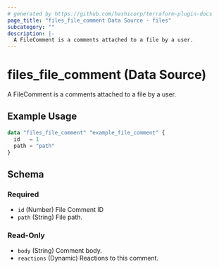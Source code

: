 ```yaml
---
# generated by https://github.com/hashicorp/terraform-plugin-docs
page_title: "files_file_comment Data Source - files"
subcategory: ""
description: |-
  A FileComment is a comments attached to a file by a user.
---
```


# files_file_comment (Data Source)

A FileComment is a comments attached to a file by a user.

## Example Usage

```terraform
data "files_file_comment" "example_file_comment" {
  id   = 1
  path = "path"
}
```

<!-- schema generated by tfplugindocs -->
## Schema

### Required

- `id` (Number) File Comment ID
- `path` (String) File path.

### Read-Only

- `body` (String) Comment body.
- `reactions` (Dynamic) Reactions to this comment.
